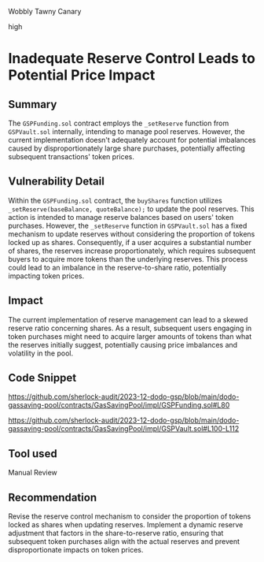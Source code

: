 Wobbly Tawny Canary

high

# Inadequate Reserve Control Leads to Potential Price Impact

## Summary

The `GSPFunding.sol` contract employs the `_setReserve` function from `GSPVault.sol` internally, intending to manage pool reserves. However, the current implementation doesn't adequately account for potential imbalances caused by disproportionately large share purchases, potentially affecting subsequent transactions' token prices.

## Vulnerability Detail

Within the `GSPFunding.sol` contract, the `buyShares` function utilizes `_setReserve(baseBalance, quoteBalance);` to update the pool reserves. This action is intended to manage reserve balances based on users' token purchases. However, the `_setReserve` function in `GSPVault.sol` has a fixed mechanism to update reserves without considering the proportion of tokens locked up as shares. Consequently, if a user acquires a substantial number of shares, the reserves increase proportionately, which requires subsequent buyers to acquire more tokens than the underlying reserves. This process could lead to an imbalance in the reserve-to-share ratio, potentially impacting token prices.

## Impact

The current implementation of reserve management can lead to a skewed reserve ratio concerning shares. As a result, subsequent users engaging in token purchases might need to acquire larger amounts of tokens than what the reserves initially suggest, potentially causing price imbalances and volatility in the pool.

## Code Snippet

https://github.com/sherlock-audit/2023-12-dodo-gsp/blob/main/dodo-gassaving-pool/contracts/GasSavingPool/impl/GSPFunding.sol#L80

https://github.com/sherlock-audit/2023-12-dodo-gsp/blob/main/dodo-gassaving-pool/contracts/GasSavingPool/impl/GSPVault.sol#L100-L112

## Tool used

Manual Review

## Recommendation

Revise the reserve control mechanism to consider the proportion of tokens locked as shares when updating reserves. Implement a dynamic reserve adjustment that factors in the share-to-reserve ratio, ensuring that subsequent token purchases align with the actual reserves and prevent disproportionate impacts on token prices.
